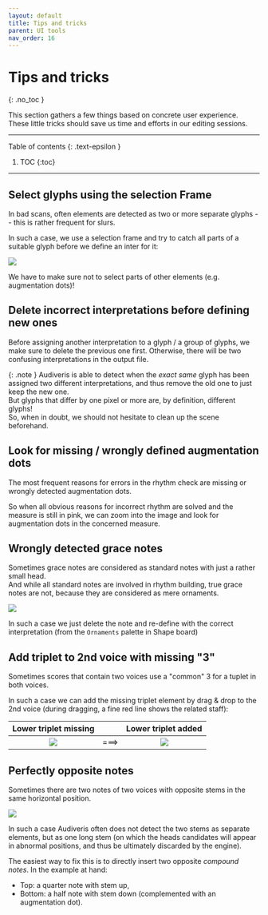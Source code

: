 ```yaml
---
layout: default
title: Tips and tricks
parent: UI tools
nav_order: 16
---
```

# Tips and tricks
{: .no_toc }

This section gathers a few things based on concrete user experience.
These little tricks should save us time and efforts in our editing sessions.

---
Table of contents
{: .text-epsilon }
1. TOC
{:toc}
---

## Select glyphs using the selection Frame

In bad scans, often elements are detected as two or more separate glyphs
-- this is rather frequent for slurs.

In such a case, we use a selection frame and try to catch all parts of a suitable glyph before we
define an inter for it:

![](../../../assets/images/selection_frame.png)

We have to make sure not to select parts of other elements (e.g. augmentation dots)!

## Delete incorrect interpretations before defining new ones

Before assigning another interpretation to a glyph / a group of glyphs, we make sure to delete
the previous one first.
Otherwise, there will be two confusing interpretations in the output file.

{: .note }
Audiveris is able to detect when the *exact same* glyph has been assigned two different
interpretations, and thus remove the old one to just keep the new one.   
But glyphs that differ by one pixel or more are, by definition, different glyphs!   
So, when in doubt, we should not hesitate to clean up the scene beforehand.

## Look for missing / wrongly defined augmentation dots

The most frequent reasons for errors in the rhythm check are missing or wrongly detected
augmentation dots.

So when all obvious reasons for incorrect rhythm are solved and the measure is still in pink,
we can zoom into the image and look for augmentation dots in the concerned measure.

## Wrongly detected grace notes

Sometimes grace notes are considered as standard notes with just a rather small head.   
And while all standard notes are involved in rhythm building, true grace notes are not,
because they are considered as mere ornaments.

![](../../../assets/images/wrong_grace_note.png)

In such a case we just delete the note and re-define with the correct interpretation
(from the `Ornaments` palette in Shape board)

## Add triplet to 2nd voice with missing "3"

Sometimes scores that contain two voices use a "common" 3 for a tuplet in both voices.

In such a case we can add the missing triplet element by drag & drop to the 2nd voice
(during dragging, a fine red line shows the related staff):

| Lower triplet missing |     | Lower triplet added  |
|         :---:         |:---:|       :---:          |
|![](../../../assets/images/triplet_with_missing_3.png) | ===> |![](../../../assets/images/added_triplet.png)|

## Perfectly opposite notes

Sometimes there are two notes of two voices with opposite stems in the same horizontal position.

![](../../../assets/images/two_stems_in_line.png)

In such a case Audiveris often does not detect the two stems as separate elements, but as one long
stem (on which the heads candidates will appear in abnormal positions,
and thus be ultimately discarded by the engine).

The easiest way to fix this is to directly insert two opposite *compound notes*.
In the example at hand:
* Top: a quarter note with stem up,
* Bottom: a half note with stem down (complemented with an augmentation dot).
